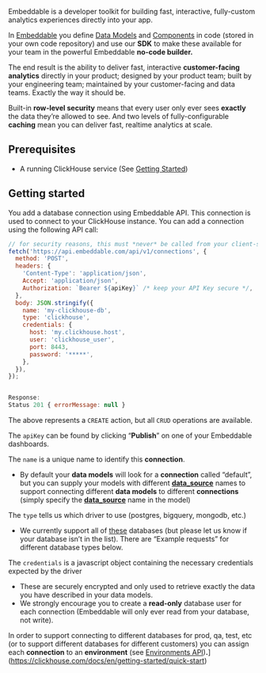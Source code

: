 Embeddable is a developer toolkit for building fast, interactive, fully-custom analytics experiences directly into your app.

In [Embeddable](Embeddable) you define [Data Models](https://trevorio.notion.site/Data-modeling-35637bbbc01046a1bc47715456bfa1d8) and [Components](https://trevorio.notion.site/Using-components-761f52ac2d0743b488371088a1024e49) in code (stored in your own code repository) and use our **SDK** to make these available for your team in the powerful Embeddable **no-code builder.**

The end result is the ability to deliver fast, interactive **customer-facing analytics** directly in your product; designed by your product team; built by your engineering team; maintained by your customer-facing and data teams. Exactly the way it should be.

Built-in **row-level security** means that every user only ever sees **exactly** the data they’re allowed to see. And two levels of fully-configurable **caching** mean you can deliver fast, realtime analytics at scale.

## Prerequisites

- A running ClickHouse service (See [Getting Started](https://clickhouse.com/docs/en/getting-started/quick-start))

## Getting started

You add a database connection using Embeddable API. This connection is used to connect to your ClickHouse instance. You can add a connection using the following API call:

```javascript
// for security reasons, this must *never* be called from your client-side
fetch('https://api.embeddable.com/api/v1/connections', {
  method: 'POST',
  headers: {
    'Content-Type': 'application/json',
    Accept: 'application/json',
    Authorization: `Bearer ${apiKey}` /* keep your API Key secure */,
  },
  body: JSON.stringify({
    name: 'my-clickhouse-db',
    type: 'clickhouse',
    credentials: {
      host: 'my.clickhouse.host',
      user: 'clickhouse_user',
      port: 8443,
      password: '*****',
    },
  }),
});


Response:
Status 201 { errorMessage: null }
```

The above represents a `CREATE` action, but all `CRUD` operations are available.

The `apiKey` can be found by clicking “**Publish**” on one of your Embeddable dashboards.

The `name` is a unique name to identify this **connection**.

- By default your **data models** will look for a **connection** called “default”, but you can supply your models with different [**data_source**](https://cube.dev/docs/reference/data-model/cube#data_source) names to support connecting different **data models** to different **connections** (simply specify the **[data_source](https://cube.dev/docs/reference/data-model/cube#data_source)** name in the model)

The `type` tells us which driver to use (postgres, bigquery, mongodb, etc.)

- We currently support all of [these](https://cube.dev/docs/product/configuration/data-sources) databases (but please let us know if your database isn’t in the list).  There are “Example requests” for different database types below.

The `credentials` is a javascript object containing the necessary credentials expected by the driver

- These are securely encrypted and only used to retrieve exactly the data you have described in your data models.
- We strongly encourage you to create a **read-only** database user for each connection (Embeddable will only ever read from your database, not write).

In order to support connecting to different databases for prod, qa, test, etc (or to support different databases for different customers) you can assign each **connection** to an **environment** (see [Environments API](https://www.notion.so/Environments-API-497169036b5148b38f7936aa75e62949?pvs=21))**.**](https://clickhouse.com/docs/en/getting-started/quick-start)
